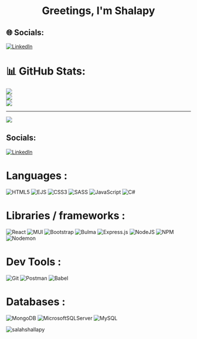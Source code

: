 <h1 align="center">Greetings, I'm Shalapy</h1>

## 🌐 Socials:
[![LinkedIn](https://img.shields.io/badge/LinkedIn-%230077B5.svg?logo=linkedin&logoColor=white)](https://linkedin.com/in/salah-shalapy) 
# 📊 GitHub Stats:
![](https://github-readme-stats.vercel.app/api?username=SalahShallapy&theme=maroongold&hide_border=false&include_all_commits=false&count_private=false)<br/>
![](https://github-readme-streak-stats.herokuapp.com/?user=SalahShallapy&theme=maroongold&hide_border=false)<br/>
![](https://github-readme-stats.vercel.app/api/top-langs/?username=SalahShallapy&theme=maroongold&hide_border=false&include_all_commits=false&count_private=false&layout=compact)

---
[![](https://visitcount.itsvg.in/api?id=SalahShallapy&icon=0&color=0)](https://visitcount.itsvg.in)

<!-- Proudly created with GPRM ( https://gprm.itsvg.in ) -->


##  Socials:
[![LinkedIn](https://img.shields.io/badge/LinkedIn-%230077B5.svg?logo=linkedin&logoColor=white)]([https://linkedin.com/in/salah-shalapy](https://www.linkedin.com/in/salah-shalapy-025803336/)) 
# Languages :
![HTML5](https://img.shields.io/badge/html5-%23E34F26.svg?style=for-the-badge&logo=html5&logoColor=white) ![EJS](https://img.shields.io/badge/ejs-%23B4CA65.svg?style=for-the-badge&logo=ejs&logoColor=black) ![CSS3](https://img.shields.io/badge/css3-%231572B6.svg?style=for-the-badge&logo=css3&logoColor=white) ![SASS](https://img.shields.io/badge/SASS-hotpink.svg?style=for-the-badge&logo=SASS&logoColor=white) ![JavaScript](https://img.shields.io/badge/javascript-%23323330.svg?style=for-the-badge&logo=javascript&logoColor=%23F7DF1E) ![C#](https://img.shields.io/badge/c%23-%23239120.svg?style=for-the-badge&logo=csharp&logoColor=white)
# Libraries / frameworks :
![React](https://img.shields.io/badge/react-%2320232a.svg?style=for-the-badge&logo=react&logoColor=%2361DAFB) ![MUI](https://img.shields.io/badge/MUI-%230081CB.svg?style=for-the-badge&logo=mui&logoColor=white) ![Bootstrap](https://img.shields.io/badge/bootstrap-%238511FA.svg?style=for-the-badge&logo=bootstrap&logoColor=white) ![Bulma](https://img.shields.io/badge/bulma-00D0B1?style=for-the-badge&logo=bulma&logoColor=white) ![Express.js](https://img.shields.io/badge/express.js-%23404d59.svg?style=for-the-badge&logo=express&logoColor=%2361DAFB) ![NodeJS](https://img.shields.io/badge/node.js-6DA55F?style=for-the-badge&logo=node.js&logoColor=white) ![NPM](https://img.shields.io/badge/NPM-%23CB3837.svg?style=for-the-badge&logo=npm&logoColor=white) ![Nodemon](https://img.shields.io/badge/NODEMON-%23323330.svg?style=for-the-badge&logo=nodemon&logoColor=%BBDEAD)   
# Dev Tools :
![Git](https://img.shields.io/badge/git-%23F05033.svg?style=for-the-badge&logo=git&logoColor=white) ![Postman](https://img.shields.io/badge/Postman-FF6C37?style=for-the-badge&logo=postman&logoColor=white) ![Babel](https://img.shields.io/badge/Babel-F9DC3e?style=for-the-badge&logo=babel&logoColor=black)
# Databases :
![MongoDB](https://img.shields.io/badge/MongoDB-%234ea94b.svg?style=for-the-badge&logo=mongodb&logoColor=white) ![MicrosoftSQLServer](https://img.shields.io/badge/Microsoft%20SQL%20Server-CC2927?style=for-the-badge&logo=microsoft%20sql%20server&logoColor=white) ![MySQL](https://img.shields.io/badge/mysql-4479A1.svg?style=for-the-badge&logo=mysql&logoColor=white)


<img align="center" src="https://github-readme-stats.vercel.app/api/top-langs?username=salahshallapy&show_icons=true&locale=en&layout=compact&theme=dark" alt="salahshallapy" />
